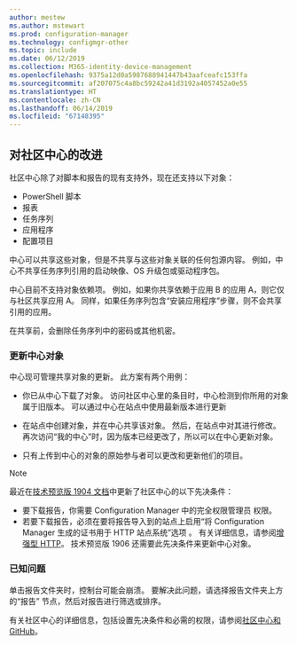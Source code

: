```yaml
---
author: mestew
ms.author: mstewart
ms.prod: configuration-manager
ms.technology: configmgr-other
ms.topic: include
ms.date: 06/12/2019
ms.collection: M365-identity-device-management
ms.openlocfilehash: 9375a12d0a5987688941447b43aafceafc153ffa
ms.sourcegitcommit: af207075c4a8bc59242a41d3192a4057452a0e55
ms.translationtype: HT
ms.contentlocale: zh-CN
ms.lasthandoff: 06/14/2019
ms.locfileid: "67148395"
---
```

## <a name="bkmk_hub"></a> 对社区中心的改进

<!--4224401 & 3555935-->

社区中心除了对脚本和报告的现有支持外，现在还支持以下对象：  

- PowerShell 脚本
- 报表
- 任务序列
- 应用程序
- 配置项目  

中心可以共享这些对象，但是不共享与这些对象关联的任何包源内容。 例如，中心不共享任务序列引用的启动映像、OS 升级包或驱动程序包。

中心目前不支持对象依赖项。 例如，如果你共享依赖于应用 B 的应用 A，则它仅与社区共享应用 A。 同样，如果任务序列包含“安装应用程序”步骤，则不会共享引用的应用。

在共享前，会删除任务序列中的密码或其他机密。

### <a name="updating-hub-objects"></a>更新中心对象

中心现可管理共享对象的更新。 此方案有两个用例：

   - 你已从中心下载了对象。 访问社区中心里的条目时，中心检测到你所用的对象属于旧版本。 可以通过中心在站点中使用最新版本进行更新

   - 在站点中创建对象，并在中心共享该对象。 然后，在站点中对其进行修改。 再次访问“我的中心”时，因为版本已经更改了，所以可以在中心更新对象。

   - 只有上传到中心的对象的原始参与者可以更改和更新他们的项目。

> [!NOTE]
> 最近在[技术预览版 1904 文档](/sccm/core/get-started/2019/technical-preview-1904#community-hub-and-github)中更新了社区中心的以下先决条件：
> - 要下载报告，你需要 Configuration Manager 中的完全权限管理员  权限。
> - 若要下载报告，必须在要将报告导入到的站点上启用“将 Configuration Manager 生成的证书用于 HTTP 站点系统”选项  。 有关详细信息，请参阅[增强型 HTTP](/sccm/core/plan-design/hierarchy/enhanced-http)。 技术预览版 1906 还需要此先决条件来更新中心对象。

### <a name="known-issues"></a>已知问题

单击报告文件夹时，控制台可能会崩溃。 要解决此问题，请选择报告文件夹上方的“报告”  节点，然后对报告进行筛选或排序。

有关社区中心的详细信息，包括设置先决条件和必需的权限，请参阅[社区中心和 GitHub](/sccm/core/get-started/2019/technical-preview-1904#community-hub-and-github)。 

